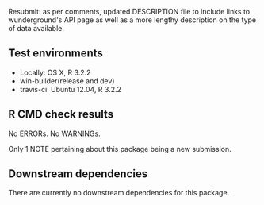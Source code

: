 Resubmit: as per comments, updated DESCRIPTION file to include links to wunderground's API page as well as a more lengthy description on the type of data available.

## Test environments
* Locally: OS X, R 3.2.2
* win-builder(release and dev)
* travis-ci: Ubuntu 12.04, R 3.2.2

## R CMD check results
No ERRORs.  No WARNINGs.

Only 1 NOTE pertaining about this package being a new submission.

## Downstream dependencies
There are currently no downstream dependencies for this package.